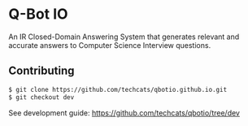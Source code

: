 # Q-Bot IO

An IR Closed-Domain Answering System that generates relevant and accurate answers to Computer Science Interview questions.

## Contributing

```bash
$ git clone https://github.com/techcats/qbotio.github.io.git
$ git checkout dev
```

See development guide: https://github.com/techcats/qbotio/tree/dev
